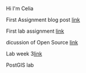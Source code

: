 Hi I'm Celia

First Assignment blog post [link](blogpost)

First lab assignment [link](Modelforlab1.md)

dicussion of Open Source [link](Discussion_of_Open_Source.md)

Lab week 3[link](labweek3.md)

PostGIS lab
